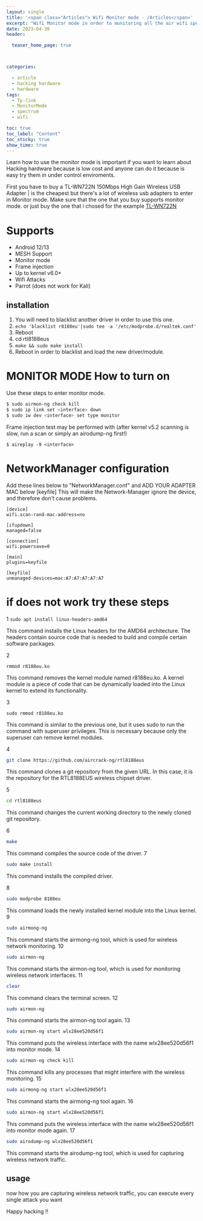 ```yaml
---
layout: single
title: '<span class="Articles"> Wifi Monitor mode - /Articles</span>'
excerpt: "Wifi Monitor mode in order to monitoring all the air wifi spectrum, this is the introduccion of hacking hardware "
date: 2023-04-30
header:

  teaser_home_page: true



categories:

  - article
  - hacking hardware
  - hardware
tags:  
  - Tp-link
  - MonitorMode
  - spectrum
  - wifi

toc: true
toc_label: "Content"
toc_sticky: true
show_time: true
---
```



Learn how to use the monitor mode is important if you want to learn about Hacking hardware because is low cost and anyone can do it because is easy try them in under control enviroments.


First you have to buy a TL-WN722N  150Mbps High Gain Wireless USB Adapter | is the cheapest but there's a lot of wireless usb adapters to enter in Monitor mode. 
Make sure that the one that you buy supports monitor mode. or just buy the one that i chosed for the example [TL-WN722N](https://www.amazon.com/-/es/Tp-Link-TL-WN722N-IEEE-802-11n-borrador/dp/9800359850)

# Supports
* Android 12/13
* MESH Support
* Monitor mode
* Frame injection
* Up to kernel v6.0+
* Wifi Attacks
* Parrot (does not work for Kali)

## installation

1. You will need to blacklist another driver in order to use this one.
2. ```echo 'blacklist r8188eu'|sudo tee -a '/etc/modprobe.d/realtek.conf'```
3. Reboot
4. cd rtl8188eus
5. ```make && sudo make install```
6. Reboot in order to blacklist and load the new driver/module.

# MONITOR MODE How to turn on
Use these steps to enter monitor mode.

```bash
$ sudo airmon-ng check kill
$ sudo ip link set <interface> down
$ sudo iw dev <interface> set type monitor
```

Frame injection test may be performed with
(after kernel v5.2 scanning is slow, run a scan or simply an airodump-ng first!)

```
$ aireplay -9 <interface>
```

# NetworkManager configuration
Add these lines below to "NetworkManager.conf" and ADD YOUR ADAPTER MAC below [keyfile]
This will make the Network-Manager ignore the device, and therefore don't cause problems.
```
[device]
wifi.scan-rand-mac-address=no

[ifupdown]
managed=false

[connection]
wifi.powersave=0

[main]
plugins=keyfile

[keyfile]
unmanaged-devices=mac:A7:A7:A7:A7:A7
```

# if does not work try these steps
1
```sudo apt install linux-headers-amd64```

This command installs the Linux headers for the AMD64 architecture. The headers contain source code that is needed to build and compile certain software packages.

2

```rmmod r8188eu.ko```

This command removes the kernel module named r8188eu.ko. A kernel module is a piece of code that can be dynamically loaded into the Linux kernel to extend its functionality.

3

```sudo rmmod r8188eu.ko```


This command is similar to the previous one, but it uses sudo to run the command with superuser privileges. This is necessary because only the superuser can remove kernel modules.

4

```bash
git clone https://github.com/aircrack-ng/rtl8188eus
```

This command clones a git repository from the given URL. In this case, it is the repository for the RTL8188EUS wireless chipset driver.

5

```bash
cd rtl8188eus
```

This command changes the current working directory to the newly cloned git repository.

6
```bash
make
```
This command compiles the source code of the driver.
7
```bash
sudo make install
```

This command installs the compiled driver.

8
```bash
sudo modprobe 8188eu
```
This command loads the newly installed kernel module into the Linux kernel.
9
```bash
sudo airmong-ng
```
This command starts the airmong-ng tool, which is used for wireless network monitoring.
10
```bash
sudo airmon-ng
```
This command starts the airmon-ng tool, which is used for monitoring wireless network interfaces.
11
```bash
clear
```
This command clears the terminal screen.
12
```bash
sudo airmon-ng
```
This command starts the airmon-ng tool again.
13
```bash
sudo airmon-ng start wlx28ee520d56f1
```
This command puts the wireless interface with the name wlx28ee520d56f1 into monitor mode.
14
```bash
sudo airmon-ng check kill
```
This command kills any processes that might interfere with the wireless monitoring.
15
```bash
sudo airmong-ng start wlx28ee520d56f1
```
This command starts the airmong-ng tool again.
16
```bash
sudo airmon-ng start wlx28ee520d56f1
```
This command puts the wireless interface with the name wlx28ee520d56f1 into monitor mode again.
17
```bash
sudo airodump-ng wlx28ee520d56f1
```
This command starts the airodump-ng tool, which is used for capturing wireless network traffic.

## usage
now how you are capturing wireless network traffic, you can execute every single attack you want

Happy hacking !!


